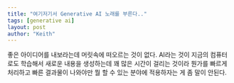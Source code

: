 ```yaml
---
title: "여기저기서 Generative AI 노래를 부른다.."
tags: [generative ai]
layout: post
author: "Keith"
---
```


좋은 아이디어를 내보라는데 머릿속에 떠오르는 것이 없다. AI라는 것이 지금의 컴퓨터로도 학습해서 새로운 내용을 생성하는데 꽤 많은 시간이 걸리는 것이라 뭔가를 빠르게 처리하고 빠른 결과물이 나와야만 뭘 할 수 있는 분야에 적용하자는 게 좀 말이 안된다.

